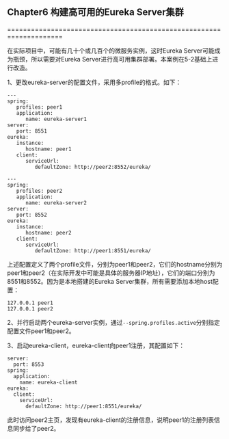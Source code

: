 ## Chapter6 构建高可用的Eureka Server集群
====================================================================

在实际项目中，可能有几十个或几百个的微服务实例，这时Eureka Server可能成为瓶颈，所以需要对Eureka Server进行高可用集群部署。本案例在5-2基础上进行改造。

1、更改eureka-server的配置文件，采用多profile的格式。如下：
```
---
spring:
   profiles: peer1
   application:
      name: eureka-server1
server:
   port: 8551
eureka:
   instance:
      hostname: peer1
   client:
      serviceUrl:
         defaultZone: http://peer2:8552/eureka/

---
spring:
   profiles: peer2
   application:
      name: eureka-server2
server:
   port: 8552
eureka:
   instance:
      hostname: peer2
   client:
      serviceUrl:
         defaultZone: http://peer1:8551/eureka/
```
上述配置定义了两个profile文件，分别为peer1和peer2，它们的hostname分别为peer1和peer2（在实际开发中可能是具体的服务器IP地址），它们的端口分别为8551和8552。因为是本地搭建的Eureka Server集群，所有需要添加本地host配置：
```
127.0.0.1 peer1
127.0.0.1 peer2
```
2、并行启动两个eureka-server实例，通过```--spring.profiles.active```分别指定配置文件peer1和peer2。

3、启动eureka-client，eureka-client向peer1注册，其配置如下：
```
server:
  port: 8553
spring:
  application:
    name: eureka-client
eureka:
  client:
    serviceUrl:
      defaultZone: http://peer1:8551/eureka/
```
此时访问peer2主页，发现有eureka-client的注册信息，说明peer1的注册列表信息同步给了peer2。

